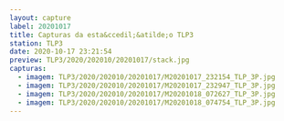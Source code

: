 ```yaml
---
layout: capture
label: 20201017
title: Capturas da esta&ccedil;&atilde;o TLP3
station: TLP3
date: 2020-10-17 23:21:54
preview: TLP3/2020/202010/20201017/stack.jpg
capturas:
  - imagem: TLP3/2020/202010/20201017/M20201017_232154_TLP_3P.jpg
  - imagem: TLP3/2020/202010/20201017/M20201017_232947_TLP_3P.jpg
  - imagem: TLP3/2020/202010/20201017/M20201018_072627_TLP_3P.jpg
  - imagem: TLP3/2020/202010/20201017/M20201018_074754_TLP_3P.jpg
---
```

